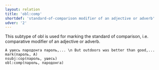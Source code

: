 ```yaml
---
layout: relation
title: 'obl:comp'
shortdef: 'standard-of-comparison modifier of an adjective or adverb'
udver: '2'
---
```


This subtype of obl is used for marking the standard of comparison, i.e. comparative modifier of an adjective or adverb.

~~~ sdparse
А ушесь пародонга пароль,... \n But outdoors was better than good,...
mark(пароль, А)
nsubj:cop(пароль, ушесь)
obl:comp(пароль, пародонга)

~~~

<!-- Interlanguage links updated St lis 3 20:58:58 CET 2021 -->

